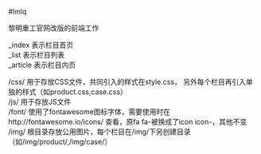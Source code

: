 #lmlq  

黎明重工官网改版的前端工作  

_index 表示栏目首页  
_list 表示栏目列表  
_article 表示栏目内页  
  
/css/ 用于存放CSS文件，共同引入的样式在style.css， 另外每个栏目再引入单独的样式（如product.css,case.css）  
/js/ 用于存放JS文件  
/font/ 使用了fontawesome图标字体，需要使用时在http://fontawesome.io/icons/ 查看，原fa fa-被换成了icon icon-，其他不变  
/img/ 根目录存放公用图片，每个栏目在/img/下另创建目录（如/img/product/,/img/case/）  